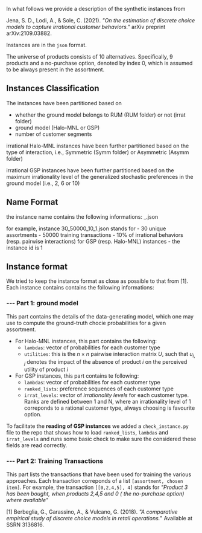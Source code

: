 In what follows we provide a description of the synthetic instances from

Jena, S. D., Lodi, A., & Sole, C. (2021). *"On the estimation of discrete choice models to capture irrational customer behaviors."* arXiv preprint arXiv:2109.03882. 

Instances are in the `json` format.

The universe of products consists of 10 alternatives. Specifically, 9 products and a no-purchase option, denoted by index 0, which is assumed to be always present in the assortment.

## Instances Classification
The instances have been partitioned based on 
* whether the ground model belongs to RUM (RUM folder) or not (irrat folder)
* ground model (Halo-MNL or GSP)
* number of customer segments

irrational Halo-MNL instances have been further partitioned based on the type of interaction, i.e., Symmetric (Symm folder) or Asymmetric (Asymm folder)

irrational GSP instances have been further partitioned based on the maximum irrationality level of the generalized stochastic preferences in the ground model (i.e., 2, 6 or 10)

## Name Format
the instance name contains the following informations:
	<number of unique training assortments>_<number of training transactions>_<percentage of irrationality>_<id>.json

for example, instance 30_50000_10_1.json stands for
	- 30 unique assortments
	- 50000 training transactions
	- 10% of irrational behaviors (resp. pairwise interactions) for GSP (resp. Halo-MNL) instances 
	- the instance id is 1

## Instance format
We tried to keep the instance format as close as possible to that from [1]. Each instance contains contains the following informations:

### --- Part 1: ground model
This part contains the details of the data-generating model, which one may use to compute the ground-truth chocie probabilities for a given assortment. 
* For Halo-MNL instances, this part contains the following:
	* `lambdas`: vector of probabilities for each customer type
	* `utilities`: this is the $n \times n$ pairwise interaction matrix $U$, such that $u_{i,j}$ denotes the impact of the absence of  product $i$ on the perceived utility of product $i$
* For GSP instances, this part contains te following:
	* `lambdas`: vector of probabilities for each customer type
	* `ranked_lists`: preference sequences of each customer type
	* `irrat_levels`: vector of *irrationality levels* for each customer type. Ranks are defined between 1 and N, where an irrationality level of 1 correponds to a rational customer type, always choosing is favourite option.


To facilitate the **reading of GSP instances** we added a `check_instance.py` file to the repo that shows how to load `ranked_lists`, `lambdas` and `irrat_levels` and runs some basic check to make sure the considered these fields are read correctly.


	
### --- Part 2: Training Transactions
This part lists the transactions that have been used for training the various approaches. Each transaction correponds of a list `[assortment, chosen item]`. For example, the transaction `[[0,2,4,5], 4]` stands for *"Product 3 has been bought, when products 2,4,5 and 0 ( the no-purchase option) where available"*

[1] Berbeglia, G., Garassino, A., & Vulcano, G. (2018). *"A comparative empirical study of discrete choice models in retail operations.*" Available at SSRN 3136816.
